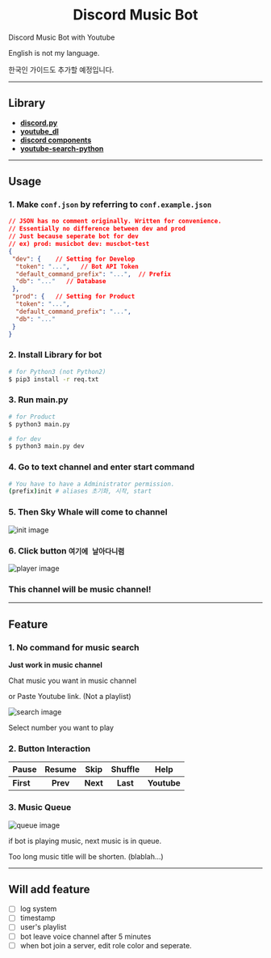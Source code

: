 # <center> Discord Music Bot

Discord Music Bot with Youtube

English is not my language.

한국인 가이드도 추가할 예정입니다.

---

## Library

- [**discord.py**](https://github.com/Rapptz/discord.py)
- [**youtube_dl**](https://github.com/ytdl-org/youtube-dl)
- [**discord components**](https://github.com/kiki7000/discord.py-components)
- [**youtube-search-python**](https://github.com/alexmercerind/youtube-search-python)

---

## Usage

### 1. Make `conf.json` by referring to `conf.example.json`  

```json
// JSON has no comment originally. Written for convenience.
// Essentially no difference between dev and prod
// Just because seperate bot for dev
// ex) prod: musicbot dev: muscbot-test
{
 "dev": {    // Setting for Develop
  "token": "...",   // Bot API Token
  "default_command_prefix": "...",  // Prefix
  "db": "..."   // Database
 },
 "prod": {   // Setting for Product
  "token": "...",
  "default_command_prefix": "...",
  "db": "..."
 }
}
```

### 2. Install Library for bot

```bash
# for Python3 (not Python2)
$ pip3 install -r req.txt
```

### 3. Run main.py

```bash
# for Product
$ python3 main.py

# for dev
$ python3 main.py dev
```

### 4. Go to text channel and enter start command

```bash
# You have to have a Administrator permission.
(prefix)init # aliases 초기화, 시작, start
```

### 5. Then Sky Whale will come to channel

![init image](https://cdn.discordapp.com/attachments/963347486720798770/966971459610226688/Screen_Shot_2022-04-22_at_4.59.04_PM.png)

### 6. Click button `여기에 날아다니렴`

![player image](https://cdn.discordapp.com/attachments/963347486720798770/966971459811561512/Screen_Shot_2022-04-22_at_4.40.37_PM.png)

### **This channel will be music channel!**

---

## Feature

### 1. No command for music search

**Just work in music channel**

Chat music you want in music channel

or Paste Youtube link. (Not a playlist)

![search image](https://cdn.discordapp.com/attachments/963347486720798770/966978344467988510/unknown.png)

Select number you want to play

### 2. Button Interaction

Pause | Resume | Skip | Shuffle | <center> Help
---|:---:|:---:|:---:|---:
 **First** | **Prev** | **Next** | **Last** | **Youtube**

### 3. Music Queue

![queue image](https://cdn.discordapp.com/attachments/963347486720798770/966978269851287562/unknown.png)

if bot is playing music, next music is in queue.

Too long music title will be shorten. (blablah...)

---

## Will add feature

- [ ] log system
- [ ] timestamp
- [ ] user's playlist
- [ ] bot leave voice channel after 5 minutes
- [ ] when bot join a server, edit role color and seperate.
